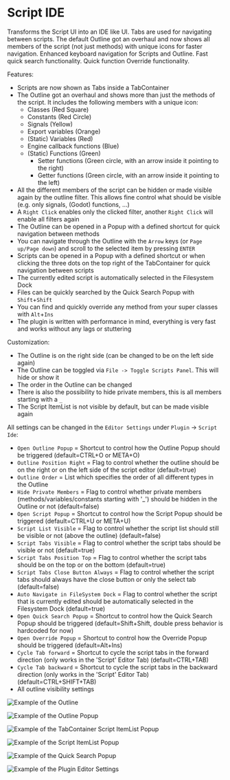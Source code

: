 # Script IDE

Transforms the Script UI into an IDE like UI.
Tabs are used for navigating between scripts.
The default Outline got an overhaul and now shows all members of the script (not just methods) with unique icons for faster navigation.
Enhanced keyboard navigation for Scripts and Outline.
Fast quick search functionality.
Quick function Override functionality.

Features:
- Scripts are now shown as Tabs inside a TabContainer
- The Outline got an overhaul and shows more than just the methods of the script. It includes the following members with a unique icon:
	- Classes (Red Square)
	- Constants (Red Circle)
	- Signals (Yellow)
	- Export variables (Orange)
	- (Static) Variables (Red)
	- Engine callback functions (Blue)
	- (Static) Functions (Green)
		- Setter functions (Green circle, with an arrow inside it pointing to the right)
		- Getter functions (Green circle, with an arrow inside it pointing to the left)
- All the different members of the script can be hidden or made visible again by the outline filter. This allows fine control what should be visible (e.g. only signals, (Godot) functions, ...)
- A `Right Click` enables only the clicked filter, another `Right Click` will enable all filters again
- The Outline can be opened in a Popup with a defined shortcut for quick navigation between methods
- You can navigate through the Outline with the `Arrow` keys (or `Page up/Page down`) and scroll to the selected item by pressing `ENTER`
- Scripts can be opened in a Popup with a defined shortcut or when clicking the three dots on the top right of the TabContainer for quick navigation between scripts
- The currently edited script is automatically selected in the Filesystem Dock
- Files can be quickly searched by the Quick Search Popup with `Shift`+`Shift`
- You can find and quickly override any method from your super classes with `Alt`+`Ins`
- The plugin is written with performance in mind, everything is very fast and works without any lags or stuttering

Customization:
- The Outline is on the right side (can be changed to be on the left side again)
- The Outline can be toggled via `File -> Toggle Scripts Panel`. This will hide or show it
- The order in the Outline can be changed
- There is also the possibility to hide private members, this is all members starting with a `_`
- The Script ItemList is not visible by default, but can be made visible again

All settings can be changed in the `Editor Settings` under `Plugin` -> `Script Ide`:
- `Open Outline Popup` = Shortcut to control how the Outline Popup should be triggered (default=CTRL+O or META+O)
- `Outline Position Right` = Flag to control whether the outline should be on the right or on the left side of the script editor (default=true)
- `Outline Order` = List which specifies the order of all different types in the Outline
- `Hide Private Members` = Flag to control whether private members (methods/variables/constants starting with '_') should be hidden in the Outline or not (default=false)
- `Open Script Popup` = Shortcut to control how the Script Popup should be triggered (default=CTRL+U or META+U)
- `Script List Visible` = Flag to control whether the script list should still be visible or not (above the outline) (default=false)
- `Script Tabs Visible` = Flag to control whether the script tabs should be visible or not (default=true)
- `Script Tabs Position Top` = Flag to control whether the script tabs should be on the top or on the bottom (default=true)
- `Script Tabs Close Button Always` = Flag to control whether the script tabs should always have the close button or only the select tab (default=false)
- `Auto Navigate in FileSystem Dock` = Flag to control whether the script that is currently edited should be automatically selected in the Filesystem Dock (default=true)
- `Open Quick Search Popup` = Shortcut to control how the Quick Search Popup should be triggered (default=Shift+Shift, double press behavior is hardcoded for now)
- `Open Override Popup` = Shortcut to control how the Override Popup should be triggered (default=Alt+Ins)
- `Cycle Tab forward` = Shortcut to cycle the script tabs in the forward direction (only works in the 'Script' Editor Tab) (default=CTRL+TAB)
- `Cycle Tab backward` = Shortcut to cycle the script tabs in the backward direction (only works in the 'Script' Editor Tab) (default=CTRL+SHIFT+TAB)
- All outline visibility settings

![Example of the Outline](https://github.com/user-attachments/assets/1729cb2b-01ae-4365-b77a-45edcb94b978)

![Example of the Outline Popup](https://github.com/user-attachments/assets/995c721f-9708-40d9-a4e8-57b1a99e9c29)

![Example of the TabContainer Script ItemList Popup](https://github.com/user-attachments/assets/484d498c-bd1c-4c77-a693-ac31a8500fbe)

![Example of the Script ItemList Popup](https://github.com/user-attachments/assets/bb976604-6049-4ce1-a28e-377fc62899f6)

![Example of the Quick Search Popup](https://github.com/user-attachments/assets/01141f05-e07c-4059-8d6f-e4c7490cbd40)

![Example of the Plugin Editor Settings](https://github.com/user-attachments/assets/0450e423-bc49-4076-862b-c95a62190df1)
